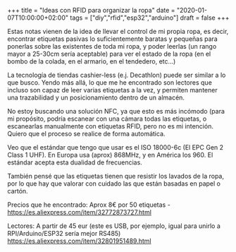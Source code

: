 +++
title = "Ideas con RFID para organizar la ropa"
date = "2020-01-07T10:00:00+02:00"
tags = ["diy","rfid","esp32","arduino"]
draft = false
+++

Estas notas vienen de la idea de llevar el control de mi propia ropa, es decir, encontrar etiquetas pasivas lo suficientemente baratas y pequeñas para ponerlas sobre las existentes de toda mi ropa, y poder leerlas (un rango mayor a 25-30cm sería aceptable) para ver el estado de la ropa (en el bombo de la colada, en el armario, en el tendedero, etc…)

La tecnología de tiendas cashier-less (e.j. Decathlon) puede ser similar a lo que busco. Yendo más allá, lo que me he encontrado son lectores que incluso son capaz de leer varias etiquetas a la vez, y permiten mantener una trazabilidad y un posicionamiento dentro de un almacén.

No estoy buscando una solución NFC, ya que esto es más incómodo (para mi propósito, podría escanear con una cámara todas las etiquetas, o escanearlas manualmente con etiquetas RFID, pero no es mi intención. Quiero que el proceso se realice de forma automática.

Veo que el estándar que tengo que usar es el ISO 18000-6c (El EPC Gen 2 Class 1 UHF). En Europa usa (aprox)  868MHz, y en América los 960. El estándar acepta esta dualidad de frecuencias.

También pensé que las etiquetas tienen que resistir los lavados de la ropa, por lo que hay que valorar con cuidado las que están basadas en papel o cartón.

Precios que he encontrado: Aprox 8€ por 50 etiquetas - https://es.aliexpress.com/item/32772873727.html

Lectores: A partir de 45 eur (este es USB, por ejemplo, igual para unirlo a RPI/Arduino/ESP32 sería mejor RS485)
https://es.aliexpress.com/item/32801951489.html
